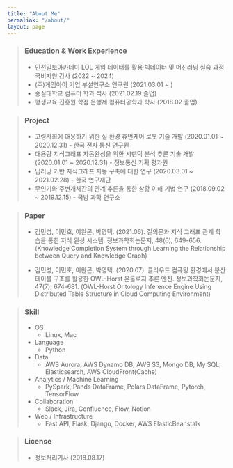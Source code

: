 ```yaml
---
title: "About Me"
permalink: "/about/"
layout: page
---
```


> ### Education & Work Experience
> * 인천일보아카데미 LOL 게임 데이터를 활용 빅데이터 및 머신러닝 실습 과정 국비지원 강사 (2022 ~ 2024)
> * (주)게임아이 기업 부설연구소 연구원 (2021.03.01 ~ )
> * 숭실대학교 컴퓨터 학과 석사 (2021.02.19 졸업)
> * 평생교육 진흥원 학점 은행제 컴퓨터공학과 학사 (2018.02 졸업)

> ### Project
> * 고령사회에 대응하기 위한 실 환경 휴먼케어 로봇 기술 개발 (2020.01.01 ~ 2020.12.31) - 한국 전자 통신 연구원
> * 대용량 지식그래프 자동완성을 위한 시멘틱 분석 추론 기술 개발 (2020.01.01 ~ 2020.12.31) - 정보통신 기획 평가원
> * 딥러닝 기반 지식그래프 자동 구축에 대한 연구 (2020.03.01 ~ 2021.02.28) - 한국 연구재단
> * 무인기와 주변개체간의 관계 추론을 통한 상황 이해 기법 연구 (2018.09.02 ~ 2019.12.15) - 국방 과학 연구소

> ### Paper
> * 김민성, 이민호, 이완곤, 박영택. (2021.06). 질의문과 지식 그래프 관계 학습을 통한 지식 완성 시스템. 정보과학회논문지, 48(6), 649-656. (Knowledge Completion System through Learning the Relationship between Query and Knowledge Graph)
> 
> 
> * 김민성, 이민호, 이완곤, 박영택. (2020.07). 클라우드 컴퓨팅 환경에서 분산 테이블 구조를 활용한 OWL-Horst 온톨로지 추론 엔진. 정보과학회논문지, 47(7), 674-681. (OWL-Horst Ontology Inference Engine Using Distributed Table Structure in Cloud Computing Environment)

> ### Skill
> * OS
>   * Linux, Mac
> * Language
>   * Python
> * Data
>   * AWS Aurora, AWS Dynamo DB, AWS S3, Mongo DB, My SQL, Elasticsearch, AWS CloudFront(Cache)
> * Analytics / Machine Learning
>   * PySpark, Pands DataFrame, Polars DataFrame, Pytorch, TensorFlow
> * Collaboration
>   * Slack, Jira, Confluence, Flow, Notion
> * Web / Infrastructure
>   * Fast API, Flask, Django, Docker, AWS ElasticBeanstalk

> ### License
> * 정보처리기사 (2018.08.17)